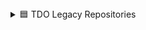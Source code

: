 <details>
<summary>🟦 TDO Legacy Repositories </summary>
  <details>
    <summary>🟩 Bot Projects</summary>    
    [🟦 TDO Legacy](https://github.com/DI-ON-solutions/Bot-MSDesignerV4)
  </details>
</details>
